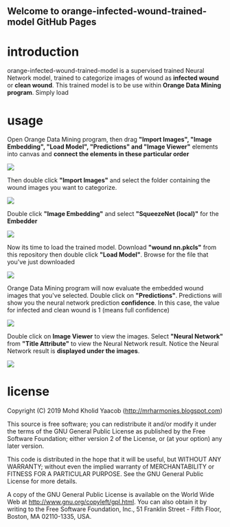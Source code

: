 ## Welcome to orange-infected-wound-trained-model GitHub Pages

# introduction

orange-infected-wound-trained-model is a supervised trained Neural Network model, trained to categorize images of wound as **infected wound** or **clean wound**. This trained model is to be use within **Orange Data Mining program**. Simply load 

# usage

Open Orange Data Mining program, then drag **"Import Images", "Image Embedding", "Load Model", "Predictions" and "Image Viewer"** elements into canvas and **connect the elements in these particular order**

![](https://drive.google.com/uc?id=1uzCtVDHhOGA3aZ4BvBuQkKY3tHPdpMjW)

Then double click **"Import Images"** and select the folder containing the wound images you want to categorize.

![](https://drive.google.com/uc?id=1QuinXbpG_Vv9m1w2SzSKPgXZ5dK2xUlb)

Double click **"Image Embedding"** and select **"SqueezeNet (local)"** for the **Embedder**

![](https://drive.google.com/uc?id=1M4lN5TI6WF0O_pDjjQI9NvJief6Y4D4I)

Now its time to load the trained model. Download **"wound nn.pkcls"** from this repository then double click **"Load Model"**. Browse for the file that you've just downloaded

![](https://drive.google.com/uc?id=11_eLgmZ01FOu-UodVqaheUBYI3w3x0_A)

Orange Data Mining program will now evaluate the embedded wound images that you've selected. Double click on **"Predictions"**. Predictions will show you the neural network prediction **confidence**. In this case, the value for infected and clean wound is 1 (means full confidence)

![](https://drive.google.com/uc?id=1KiPK_vCbUYAIYztQ8jJmBwfkbDV4Dfs2)

Double click on **Image Viewer** to view the images. Select **"Neural Network"** from **"Title Attribute"** to view the Neural Network result. Notice the Neural Network result is **displayed under the images**.

![](https://drive.google.com/uc?id=1KyJ579p29zOeE0X3QZ89j7216c2muzUY)

# license
Copyright (C) 2019 Mohd Kholid Yaacob (http://mrharmonies.blogspot.com)

This source is free software; you can redistribute it and/or modify it under the terms of the GNU General Public License as published by the Free Software Foundation; either version 2 of the License, or (at your option) any later version.

This code is distributed in the hope that it will be useful, but WITHOUT ANY WARRANTY; without even the implied warranty of MERCHANTABILITY or FITNESS FOR A PARTICULAR PURPOSE. See the GNU General Public License for more details.

A copy of the GNU General Public License is available on the World Wide Web at http://www.gnu.org/copyleft/gpl.html. You can also obtain it by writing to the Free Software Foundation, Inc., 51 Franklin Street - Fifth Floor, Boston, MA 02110-1335, USA.

